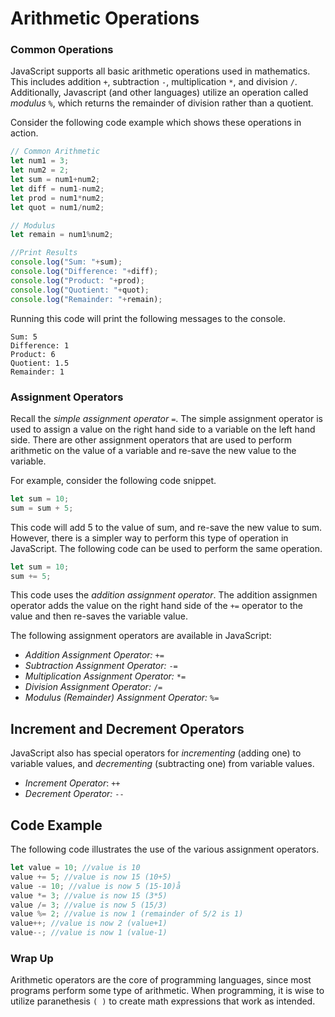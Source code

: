 # Arithmetic Operations

### Common Operations

JavaScript supports all basic arithmetic operations used in mathematics. This includes addition ```+```, subtraction ```-```, multiplication ```*```, and division ```/```. Additionally, Javascript (and other languages) utilize an operation called *modulus* ```%```, which returns the remainder of division rather than a quotient. 

Consider the following code example which shows these operations in action.
```javascript
// Common Arithmetic
let num1 = 3;
let num2 = 2;
let sum = num1+num2;
let diff = num1-num2;
let prod = num1*num2;
let quot = num1/num2;

// Modulus
let remain = num1%num2;

//Print Results
console.log("Sum: "+sum);
console.log("Difference: "+diff);
console.log("Product: "+prod);
console.log("Quotient: "+quot);
console.log("Remainder: "+remain);
```
Running this code will print the following messages to the console.

```
Sum: 5
Difference: 1
Product: 6
Quotient: 1.5
Remainder: 1
```
### Assignment Operators

Recall the *simple assignment operator* ```=```. The simple assignment operator is used to assign a value on the right hand side to a variable on the left hand side. There are other assignment operators that are used to perform arithmetic on the value of a variable and re-save the new value to the variable.

For example, consider the following code snippet. 
```javascript
let sum = 10;
sum = sum + 5;
```
This code will add 5 to the value of sum, and re-save the new value to sum. However, there is a simpler way to perform this type of operation in JavaScript. The following code can be used to perform the same operation. 
```javascript
let sum = 10;
sum += 5;
```
This code uses the *addition assignment operator*. The addition assignmen operator adds the value on the right hand side of the ```+=``` operator to the value and then re-saves the variable value. 

The following assignment operators are available in JavaScript:
* *Addition Assignment Operator:* ```+=```
* *Subtraction Assignment Operator:* ```-=```
* *Multiplication Assignment Operator:* ```*=```
* *Division Assignment Operator:* ```/=```
* *Modulus (Remainder) Assignment Operator:* ```%=```

## Increment and Decrement Operators
JavaScript also has special operators for *incrementing* (adding one) to variable values, and *decrementing* (subtracting one) from variable values. 
* *Increment Operator*: ```++```
* *Decrement Operator:* ```--```

## Code Example

The following code illustrates the use of the various assignment operators.
```javascript
let value = 10; //value is 10
value += 5; //value is now 15 (10+5)
value -= 10; //value is now 5 (15-10)å
value *= 3; //value is now 15 (3*5)
value /= 3; //value is now 5 (15/3)
value %= 2; //value is now 1 (remainder of 5/2 is 1)
value++; //value is now 2 (value+1)
value--; //value is now 1 (value-1)
```

### Wrap Up
Arithmetic operators are the core of programming languages, since most programs perform some type of arithmetic. When programming, it is wise to utilize paranethesis ```( )``` to create math expressions that work as intended. 
